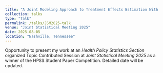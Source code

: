 ```yaml
---
title: "A Joint Modeling Approach to Treatment Effects Estimation With Unmeasured Confounders in Clustered Data"
collection: talks
type: "Talk"
permalink: /talks/JSM2025-talk
venue: "Joint Statistical Meeting 2025"
date: 2025-08-05
location: "Nashville, Tennessee"
---
```


Opportunity to present my work at an *Health Policy Statistics Section* organized Topic Contributed Session at *Joint Statistical Meeting 2025* as a winner of the HPSS Student Paper Competition.
Detailed date will be updated. 
